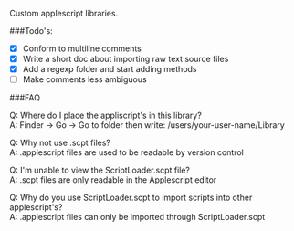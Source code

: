 Custom applescript libraries.

###Todo's:
- [x] Conform to multiline comments
- [x] Write a short doc about importing raw text source files
- [x] Add a regexp folder and start adding methods
- [ ] Make comments less ambiguous

###FAQ

Q: Where do I place the appliscript's in this library?<br/>
A: Finder -> Go -> Go to folder then write: /users/your-user-name/Library

Q: Why not use .scpt files?<br/>
A: .applescript files are used to be readable by version control

Q: I'm unable to view the ScriptLoader.scpt file?<br/>
A: .scpt files are only readable in the Applescript editor

Q: Why do you use ScriptLoader.scpt to import scripts into other applescript's?<br/>
A: .applescript files can only be imported through ScriptLoader.scpt
